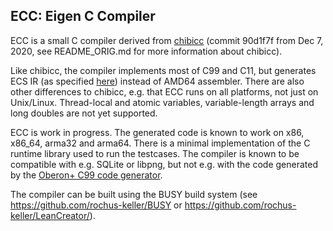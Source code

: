 ## ECC: Eigen C Compiler

ECC is a small C compiler derived from [chibicc](https://github.com/rui314/chibicc) (commit 90d1f7f from Dec 7, 2020, see README_ORIG.md for more information about chibicc).

Like chibicc, the compiler implements most of C99 and C11, but generates ECS IR (as specified [here](https://ecs.openbrace.org/manual/manualch23.html#x139-77200023)) instead of AMD64 assembler. There are also other differences to chibicc, e.g. that ECC runs on all platforms, not just on Unix/Linux. Thread-local and atomic variables, variable-length arrays and long doubles are not yet supported.

ECC is work in progress. The generated code is known to work on x86, x86_64, arma32 and arma64. There is a minimal implementation of the C runtime library used to run the testcases. The compiler is known to be compatible with e.g. SQLite or libpng, but not e.g. with the code generated by the [Oberon+ C99 code generator](https://github.com/rochus-keller/Oberon).

The compiler can be built using the BUSY build system (see https://github.com/rochus-keller/BUSY or https://github.com/rochus-keller/LeanCreator/).
